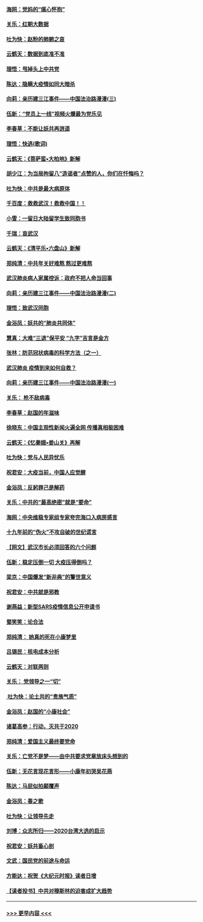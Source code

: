 #### [海网：党妈的“瘟心怀抱”](../pages/nsc993/n11840740.md?t=02041544) 
#### [关乐：红朝大数据](../pages/nsc993/n11840675.md?t=02041544) 
#### [吐为快：赵粉的肺腑之哀](../pages/nsc993/n11840618.md?t=02041544) 
#### [云鹤天：数据到底准不准](../pages/nsc993/n11840325.md?t=02041544) 
#### [理悟：甩掉头上中共党](../pages/nsc993/n11838826.md?t=02041544) 
#### [陈达：隐瞒大疫情如同大暗杀](../pages/nsc993/n11838771.md?t=02041544) 
#### [向莉：亲历建三江事件——中国法治路漫漫(三)](../pages/nsc993/n11831825.md?t=02041544) 
#### [伍新：“党员上一线”视频火爆最为党乐见](../pages/nsc993/n11838200.md?t=02041544) 
#### [李春草：不能让妖共再逍遥](../pages/nsc993/n11838102.md?t=02041544) 
#### [理悟：快逃(歌词)](../pages/nsc993/n11838083.md?t=02041544) 
#### [云鹤天：《菩萨蛮▪大柏地》新解](../pages/nsc993/n11838059.md?t=02041544) 
#### [胡少江：为当局拘留八“造谣者”点赞的人，你们在忏悔吗？](../pages/nsc993/n11836801.md?t=02041544) 
#### [吐为快：中共是最大病原体](../pages/nsc993/n11836748.md?t=02041544) 
#### [千百度：救救武汉！救救中国！！](../pages/nsc993/n11836145.md?t=02041544) 
#### [小雪：一留日大陆留学生致同胞书](../pages/nsc993/n11834624.md?t=02041544) 
#### [千瑞：哀武汉](../pages/nsc993/n11833647.md?t=02041544) 
#### [云鹤天：《清平乐▪六盘山》新解](../pages/nsc993/n11833611.md?t=02041544) 
#### [郑纯清：中共年关好难熬 熬过更难熬](../pages/nsc993/n11833489.md?t=02041544) 
#### [武汉肺炎病人家属控诉：政府不把人命当回事](../pages/nsc993/n11833205.md?t=02041544) 
#### [向莉：亲历建三江事件——中国法治路漫漫(二)](../pages/nsc993/n11829102.md?t=02041544) 
#### [理悟：致武汉同胞](../pages/nsc993/n11831522.md?t=02041544) 
#### [金浴凤：妖共的“肺炎共同体”](../pages/nsc993/n11829448.md?t=02041544) 
#### [慧真：大难“三退”保平安 “九字”吉言是金方](../pages/nsc993/n11829501.md?t=02041544) 
#### [张林：防范冠状病毒的科学方法（之一）](../pages/nsc993/n11828618.md?t=02041544) 
#### [武汉肺炎 疫情到来如何自救？](../pages/nsc993/n11827632.md?t=02041544) 
#### [向莉：亲历建三江事件——中国法治路漫漫(一)](../pages/nsc993/n11827190.md?t=02041544) 
#### [关乐： 枪不敌病毒](../pages/nsc993/n11826746.md?t=02041544) 
#### [李春草：赵国的年滋味](../pages/nsc993/n11826321.md?t=02041544) 
#### [徐晓东：中国主观性新闻火遍全网 传播真相极困难](../pages/nsc993/n11826508.md?t=02041544) 
#### [云鹤天：《忆秦娥▪娄山关》再解](../pages/nsc993/n11824682.md?t=02041544) 
#### [吐为快：党与人民异忧乐](../pages/nsc993/n11824660.md?t=02041544) 
#### [祝君安：大疫当前，中国人应觉醒](../pages/nsc993/n11821946.md?t=02041544) 
#### [金浴凤：反躬罪己是解药](../pages/nsc993/n11820280.md?t=02041544) 
#### [关乐：中共的“最高绝密”就是“要命”](../pages/nsc993/n11816946.md?t=02041544) 
#### [海网：中央维稳专家组专家夸完海口入病房感言](../pages/nsc993/n11815138.md?t=02041544) 
#### [十九年前的“伪火”不攻自破的世纪谎言](../pages/nsc993/n11813238.md?t=02041544) 
#### [【网文】武汉市长必须回答的六个问题](../pages/nsc993/n11813848.md?t=02041544) 
#### [伍新：稳定压倒一切 大疫压得倒吗？](../pages/nsc993/n11812634.md?t=02041544) 
#### [梁京：中国爆发“新非典”的警世意义](../pages/nsc993/n11812554.md?t=02041544) 
#### [祝君安：中共就是邪教](../pages/nsc993/n11812431.md?t=02041544) 
#### [谢燕益：新型SARS疫情信息公开申请书](../pages/nsc993/n11808840.md?t=02041544) 
#### [蜀笑笑：论合法](../pages/nsc993/n11808064.md?t=02041544) 
#### [郑纯清： 她真的死在小康梦里](../pages/nsc993/n11806623.md?t=02041544) 
#### [吕锡民：核电成本分析](../pages/nsc993/n11806284.md?t=02041544) 
#### [云鹤天：对联两则](../pages/nsc993/n11805957.md?t=02041544) 
#### [关乐： 党领导之一“切”](../pages/nsc993/n11804505.md?t=02041544) 
#### [ 吐为快：论土共的“贵族气质”](../pages/nsc993/n11804490.md?t=02041544) 
#### [金浴凤：赵国的“小康社会”](../pages/nsc993/n11804452.md?t=02041544) 
#### [诸葛高参：行动，灭共于2020](../pages/nsc993/n11804120.md?t=02041544) 
#### [郑纯清：爱国主义最终要党命](../pages/nsc993/n11802197.md?t=02041544) 
#### [关乐：亡党不是梦——由中共要求党章放床头想到的](../pages/nsc993/n11802156.md?t=02041544) 
#### [伍新：无花言现花言形——小康年初哭吴花燕](../pages/nsc993/n11800044.md?t=02041544) 
#### [陈达：马屁似拍颠覆声](../pages/nsc993/n11800010.md?t=02041544) 
#### [金浴凤：春之歌](../pages/nsc993/n11797687.md?t=02041544) 
#### [吐为快：让领导先走](../pages/nsc993/n11797512.md?t=02041544) 
#### [刘博：众志所归——2020台湾大选的启示](../pages/nsc993/n11796878.md?t=02041544) 
#### [祝君安：妖共畜心剖](../pages/nsc993/n11794273.md?t=02041544) 
#### [文武：国民党的前途与命运](../pages/nsc993/n11794198.md?t=02041544) 
#### [方能达：祝贺《大纪元时报》读者日增](../pages/nsc993/n11793807.md?t=02041544) 
#### [【读者投书】中共对穆斯林的迫害成扩大趋势](../pages/nsc993/n11791371.md?t=02041544) 

----
#### [ >>> 更早内容 <<< ](../indexes/nsc993-earlier.md)

